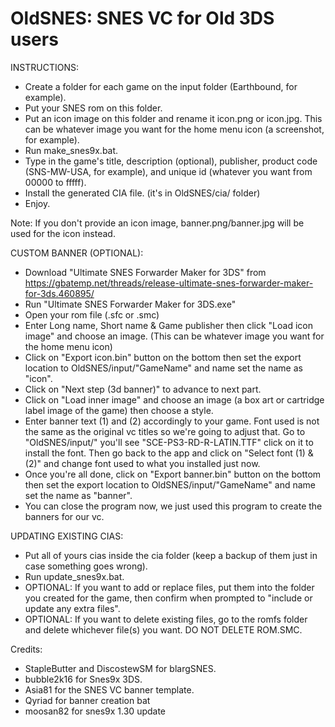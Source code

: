 # OldSNES: SNES VC for Old 3DS users

INSTRUCTIONS:
- Create a folder for each game on the input folder (Earthbound, for example).
- Put your SNES rom on this folder.
- Put an icon image on this folder and rename it icon.png or icon.jpg. This can be whatever image you want for the home menu icon (a screenshot, for example).
- Run make_snes9x.bat.
- Type in the game's title, description (optional), publisher, product code (SNS-MW-USA, for example), and unique id (whatever you want from 00000 to fffff).
- Install the generated CIA file. (it's in OldSNES/cia/ folder)
- Enjoy.

Note: If you don't provide an icon image, banner.png/banner.jpg will be used for the icon instead.

CUSTOM BANNER (OPTIONAL):
- Download "Ultimate SNES Forwarder Maker for 3DS" from https://gbatemp.net/threads/release-ultimate-snes-forwarder-maker-for-3ds.460895/
- Run "Ultimate SNES Forwarder Maker for 3DS.exe"
- Open your rom file (.sfc or .smc)
- Enter Long name, Short name & Game publisher then click "Load icon image" and choose an image. (This can be whatever image you want for the home menu icon)
- Click on "Export icon.bin" button on the bottom then set the export location to OldSNES/input/"GameName" and name set the name as "icon".
- Click on "Next step (3d banner)" to advance to next part.
- Click on "Load inner image" and choose an image (a box art or cartridge label image of the game) then choose a style. 
- Enter banner text (1) and (2) accordingly to your game. Font used is not the same as the original vc titles so we're going to adjust that. Go to "OldSNES/input/" you'll see "SCE-PS3-RD-R-LATIN.TTF" click on it to install the font. Then go back to the app and click on "Select font (1) & (2)" and change font used to what you installed just now.
- Once you're all done, click on "Export banner.bin" button on the bottom then set the export location to OldSNES/input/"GameName" and name set the name as "banner".
- You can close the program now, we just used this program to create the banners for our vc.

UPDATING EXISTING CIAS:
- Put all of yours cias inside the cia folder (keep a backup of them just in case something goes wrong).
- Run update_snes9x.bat.
- OPTIONAL: If you want to add or replace files, put them into the folder you created for the game, then confirm when prompted to "include or update any extra files".
- OPTIONAL: If you want to delete existing files, go to the romfs folder and delete whichever file(s) you want. DO NOT DELETE ROM.SMC.


Credits:
- StapleButter and DiscostewSM for blargSNES.
- bubble2k16 for Snes9x 3DS.
- Asia81 for the SNES VC banner template.
- Qyriad for banner creation bat
- moosan82 for snes9x 1.30 update
